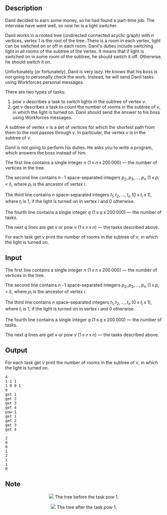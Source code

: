 ## Description

<div><p>Danil decided to earn some money, so he had found a part-time job. The interview have went well, so now he is a light switcher.</p><p>Danil works in a rooted tree (undirected connected acyclic graph) with <span class="tex-span"><i>n</i></span> vertices, vertex <span class="tex-span">1</span> is the root of the tree. There is a room in each vertex, light can be switched on or off in each room. Danil's duties include switching light in all rooms of the subtree of the vertex. It means that if light is switched on in some room of the subtree, he should switch it off. Otherwise, he should switch it on.</p><p>Unfortunately (or fortunately), Danil is very lazy. He knows that his boss is not going to personally check the work. Instead, he will send Danil tasks using <span class="tex-font-style-tt">Workforces</span> personal messages.</p><p>There are two types of tasks: </p><ol><li> <span class="tex-font-style-tt">pow v</span> describes a task to switch lights in the subtree of vertex <span class="tex-span"><i>v</i></span>.</li><li> <span class="tex-font-style-tt">get v</span> describes a task to count the number of rooms in the subtree of <span class="tex-span"><i>v</i></span>, in which the light is turned on. Danil should send the answer to his boss using <span class="tex-font-style-tt">Workforces</span> messages.</li></ol><p>A subtree of vertex <span class="tex-span"><i>v</i></span> is a set of vertices for which the shortest path from them to the root passes through <span class="tex-span"><i>v</i></span>. In particular, the vertex <span class="tex-span"><i>v</i></span> is in the subtree of <span class="tex-span"><i>v</i></span>.</p><p>Danil is not going to perform his duties. He asks you to write a program, which answers the boss instead of him.</p></div><div class="input-specification"><p>The first line contains a single integer <span class="tex-span"><i>n</i></span> (<span class="tex-span">1 ≤ <i>n</i> ≤ 200 000</span>) — the number of vertices in the tree.</p><p>The second line contains <span class="tex-span"><i>n</i> - 1</span> space-separated integers <span class="tex-span"><i>p</i><sub class="lower-index">2</sub>, <i>p</i><sub class="lower-index">3</sub>, ..., <i>p</i><sub class="lower-index"><i>n</i></sub></span> (<span class="tex-span">1 ≤ <i>p</i><sub class="lower-index"><i>i</i></sub> &lt; <i>i</i></span>), where <span class="tex-span"><i>p</i><sub class="lower-index"><i>i</i></sub></span> is the ancestor of vertex <span class="tex-span"><i>i</i></span>.</p><p>The third line contains <span class="tex-span"><i>n</i></span> space-separated integers <span class="tex-span"><i>t</i><sub class="lower-index">1</sub>, <i>t</i><sub class="lower-index">2</sub>, ..., <i>t</i><sub class="lower-index"><i>n</i></sub></span> (<span class="tex-span">0 ≤ <i>t</i><sub class="lower-index"><i>i</i></sub> ≤ 1</span>), where <span class="tex-span"><i>t</i><sub class="lower-index"><i>i</i></sub></span> is <span class="tex-span">1</span>, if the light is turned on in vertex <span class="tex-span"><i>i</i></span> and <span class="tex-span">0</span> otherwise.</p><p>The fourth line contains a single integer <span class="tex-span"><i>q</i></span> (<span class="tex-span">1 ≤ <i>q</i> ≤ 200 000</span>) — the number of tasks.</p><p>The next <span class="tex-span"><i>q</i></span> lines are <span class="tex-font-style-tt">get v</span> or <span class="tex-font-style-tt">pow v</span> (<span class="tex-span">1 ≤ <i>v</i> ≤ <i>n</i></span>) — the tasks described above.</p></div><div class="output-specification"><p>For each task <span class="tex-font-style-tt">get v</span> print the number of rooms in the subtree of <span class="tex-span"><i>v</i></span>, in which the light is turned on.</p></div>

## Input

<p>The first line contains a single integer <span class="tex-span"><i>n</i></span> (<span class="tex-span">1 ≤ <i>n</i> ≤ 200 000</span>) — the number of vertices in the tree.</p><p>The second line contains <span class="tex-span"><i>n</i> - 1</span> space-separated integers <span class="tex-span"><i>p</i><sub class="lower-index">2</sub>, <i>p</i><sub class="lower-index">3</sub>, ..., <i>p</i><sub class="lower-index"><i>n</i></sub></span> (<span class="tex-span">1 ≤ <i>p</i><sub class="lower-index"><i>i</i></sub> &lt; <i>i</i></span>), where <span class="tex-span"><i>p</i><sub class="lower-index"><i>i</i></sub></span> is the ancestor of vertex <span class="tex-span"><i>i</i></span>.</p><p>The third line contains <span class="tex-span"><i>n</i></span> space-separated integers <span class="tex-span"><i>t</i><sub class="lower-index">1</sub>, <i>t</i><sub class="lower-index">2</sub>, ..., <i>t</i><sub class="lower-index"><i>n</i></sub></span> (<span class="tex-span">0 ≤ <i>t</i><sub class="lower-index"><i>i</i></sub> ≤ 1</span>), where <span class="tex-span"><i>t</i><sub class="lower-index"><i>i</i></sub></span> is <span class="tex-span">1</span>, if the light is turned on in vertex <span class="tex-span"><i>i</i></span> and <span class="tex-span">0</span> otherwise.</p><p>The fourth line contains a single integer <span class="tex-span"><i>q</i></span> (<span class="tex-span">1 ≤ <i>q</i> ≤ 200 000</span>) — the number of tasks.</p><p>The next <span class="tex-span"><i>q</i></span> lines are <span class="tex-font-style-tt">get v</span> or <span class="tex-font-style-tt">pow v</span> (<span class="tex-span">1 ≤ <i>v</i> ≤ <i>n</i></span>) — the tasks described above.</p>

## Output

<p>For each task <span class="tex-font-style-tt">get v</span> print the number of rooms in the subtree of <span class="tex-span"><i>v</i></span>, in which the light is turned on.</p>





```input1
4
1 1 1
1 0 0 1
9
get 1
get 2
get 3
get 4
pow 1
get 1
get 2
get 3
get 4

```




```output1
2
0
0
1
2
1
1
0

```



## Note

<center> <img class="tex-graphics" src="file://lILKRwtU.png" style="max-width: 100.0%;max-height: 100.0%;"> <span class="tex-font-size-small">The tree before the task <span class="tex-font-style-tt">pow 1</span>.</span><p><img class="tex-graphics" src="file://6QGO6olz.png" style="max-width: 100.0%;max-height: 100.0%;"> <span class="tex-font-size-small">The tree after the task <span class="tex-font-style-tt">pow 1</span>.</span> </p></center>
